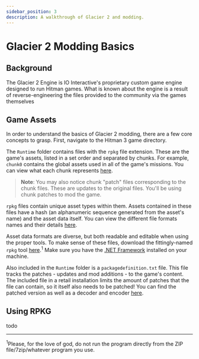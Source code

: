 ```yaml
---
sidebar_position: 3
description: A walkthrough of Glacier 2 and modding.
---
```


# Glacier 2 Modding Basics

## Background

The Glacier 2 Engine is IO Interactive's proprietary custom game engine designed to run Hitman games. What is known about the engine is a result of reverse-engineering the files provided to the community via the games themselves

## Game Assets

In order to understand the basics of Glacier 2 modding, there are a few core concepts to grasp. First, navigate to the Hitman 3 game directory.

The `Runtime` folder contains files with the `rpkg` file extension. These are the game's assets, listed in a set order and separated by chunks. For example, `chunk0` contains the global assets used in all of the game's missions. You can view what each chunk represents [here](https://wiki.notex.app/glacier2/chunkdata).

> **Note**: You may also notice chunk "patch" files corresponding to the chunk files. These are updates to the original files. You'll be using chunk patches to mod the game.

`rpkg` files contain unique asset types within them. Assets contained in these files have a hash (an alphanumeric sequence generated from the asset's name) and the asset data itself. You can view the different file formats names and their details [here](https://wiki.notex.app/glacier2/fileformats/).

Asset data formats are diverse, but both readable and editable when using the proper tools. To make sense of these files, download the fittingly-named `rpkg` tool [here](https://www.notex.app/rpkg).<sup>1</sup> Make sure you have the [.NET Framework](https://dotnet.microsoft.com/download/dotnet-framework) installed on your machine.

Also included in the `Runtime` folder is a `packagedefinition.txt` file. This file tracks the patches - updates and mod additions - to the game's content. The included file in a retail installation limits the amount of patches that the file can contain, so it itself also needs to be patched! You can find the patched version as well as a decoder and encoder [here](https://www.notex.app/tools/online/xtea).

## Using RPKG

todo

---
<sup>1</sup>Please, for the love of god, do not run the program directly from the ZIP file/7zip/whatever program you use.
